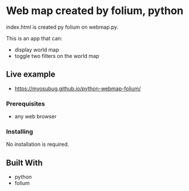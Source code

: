# Web map created by folium, python

index.html is created py folium on webmap.py.

This is an app that can:

* display world map
* toggle two filters on the world map

## Live example

* https://myosubug.github.io/python-webmap-folium/

### Prerequisites

* any web browser

### Installing

No installation is required.

## Built With

* python
* folium



